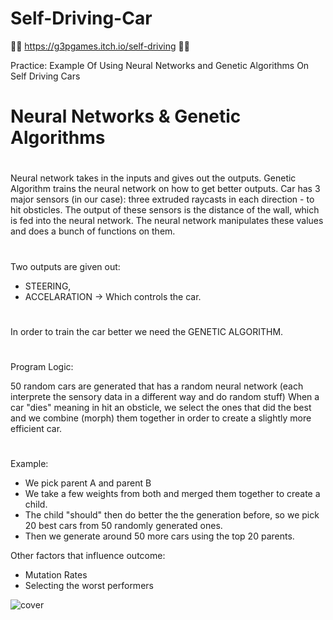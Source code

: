 # Self-Driving-Car

🚗🚗  https://g3pgames.itch.io/self-driving  🚕🚕


Practice: Example Of Using Neural Networks and Genetic Algorithms On Self Driving Cars
#
# Neural Networks & Genetic Algorithms
#
Neural network takes in the inputs and gives out the outputs. Genetic Algorithm trains the neural network on how to get better outputs.
Car has 3 major sensors (in our case): three extruded raycasts in each direction - to hit obsticles.
The output of these sensors is the distance of the wall, which is fed into the neural network.
The neural network manipulates these values and does a bunch of functions on them.
#
Two outputs are given out: 
- STEERING, 
- ACCELARATION -> Which controls the car.
#
In order to train the car better we need the GENETIC ALGORITHM.
#
Program Logic:

50 random cars are generated that has a random neural network (each interprete the sensory data in a different way and do random stuff)
When a car "dies" meaning in hit an obsticle, we select the ones that did the best and we combine (morph) them together in order to 
create a slightly more efficient car.
#
Example:
- We pick parent A and parent B
- We take a few weights from both and merged them together to create a child.
- The child "should" then do better the the generation before, so we pick 20 best cars from 50 randomly generated ones.
- Then we generate around 50 more cars using the top 20 parents.

Other factors that influence outcome:
- Mutation Rates
- Selecting the worst performers

![cover](https://user-images.githubusercontent.com/38008294/184509415-8e7fbf2e-103c-4286-94ab-db9a5d1c64ec.JPG)

